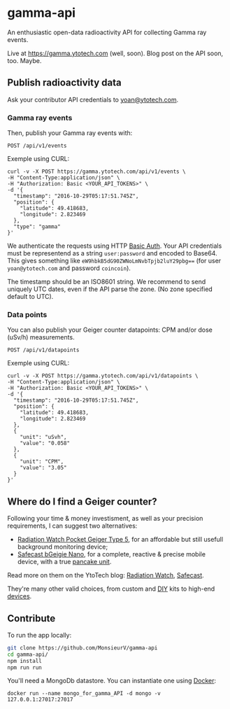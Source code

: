 # gamma-api

An enthusiastic open-data radioactivity API for collecting Gamma ray events.

Live at https://gamma.ytotech.com (well, soon). Blog post on the API soon, too. Maybe.

## Publish radioactivity data

Ask your contributor API credentials to [yoan@ytotech.com](mailto:yoan@ytotech.com).

### Gamma ray events

Then, publish your Gamma ray events with:

```
POST /api/v1/events
```

Exemple using CURL:
```
curl -v -X POST https://gamma.ytotech.com/api/v1/events \
-H "Content-Type:application/json" \
-H "Authorization: Basic <YOUR_API_TOKENS>" \
-d '{
  "timestamp": "2016-10-29T05:17:51.745Z",
  "position": {
    "latitude": 49.418683,
    "longitude": 2.823469
  },
  "type": "gamma"
}'
```

We authenticate the requests using HTTP [Basic Auth](https://en.wikipedia.org/wiki/Basic_access_authentication). Your API credentials must be representend as a string `user:password` and encoded to Base64. This gives something like `eW9hbkB5dG90ZWNoLmNvbTpjb2luY29pbg==` (for user `yoan@ytotech.com` and password `coincoin`).

The timestamp should be an ISO8601 string. We recommend to send uniquely UTC dates, even if the API parse the zone. (No zone specified default to UTC).

### Data points

You can also publish your Geiger counter datapoints: CPM and/or dose (uSv/h) measurements.

```
POST /api/v1/datapoints
```

Exemple using CURL:
```
curl -v -X POST https://gamma.ytotech.com/api/v1/datapoints \
-H "Content-Type:application/json" \
-H "Authorization: Basic <YOUR_API_TOKENS>" \
-d '{
  "timestamp": "2016-10-29T05:17:51.745Z",
  "position": {
    "latitude": 49.418683,
    "longitude": 2.823469
  },
  {
    "unit": "uSvh",
    "value": "0.058"
  },
  {
    "unit": "CPM",
    "value": "3.05"
  }
}'
```

## Where do I find a Geiger counter?

Following your time & money investisment, as well as your precision requirements, I can suggest two alternatives:
* [Radiation Watch Pocket Geiger Type 5](http://www.radiation-watch.org/p/pocketgeiger.html), for an affordable but still usefull background monitoring device;
* [Safecast bGeigie Nano](https://shop.kithub.cc/products/safecast-bgeigie-nano), for a complete, reactive & precise mobile device, with a true [pancake unit](http://www.lndinc.com/products/16/).

Read more on them on the YtoTech blog: [Radiation Watch](https://blog.ytotech.com/2015/12/06/radiation-watch-arduino/), [Safecast](https://blog.ytotech.com/2016/03/30/radiation-watch-safecast/).

They're many other valid choices, from custom and [DIY](http://www.instructables.com/id/Arduino-Geiger-Counter/) kits to high-end [devices](https://medcom.com/product/hawk-radius/).

## Contribute

To run the app locally:
```sh
git clone https://github.com/MonsieurV/gamma-api
cd gamma-api/
npm install
npm run run
```

You'll need a MongoDb datastore. You can instantiate one using [Docker](https://www.docker.com/):

```
docker run --name mongo_for_gamma_API -d mongo -v 127.0.0.1:27017:27017
```
